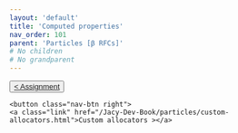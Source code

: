 ```yaml
---
layout: 'default'
title: 'Computed properties'
nav_order: 101
parent: 'Particles [β RFCs]'
# No children
# No grandparent
---
```



<div class="nav-btn-block">
    <button class="nav-btn left">
    <a class="link" href="/Jacy-Dev-Book/particles/assignment.html">< Assignment</a>
</button>

    <button class="nav-btn right">
    <a class="link" href="/Jacy-Dev-Book/particles/custom-allocators.html">Custom allocators ></a>
</button>

</div>
